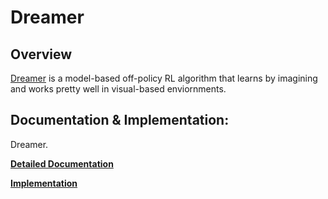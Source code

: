 # Dreamer

## Overview 

[Dreamer](https://arxiv.org/abs/1912.01603) is a model-based off-policy RL algorithm that learns by imagining and works pretty well in visual-based enviornments.



## Documentation & Implementation:

Dreamer. 

  **[Detailed Documentation](https://docs.ray.io/en/master/rllib-algorithms.html#dqn)**

  **[Implementation](https://github.com/ray-project/ray/blob/master/rllib/agents/dqn/simple_q.py)**
